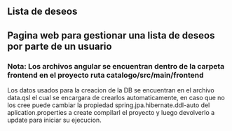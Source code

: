 ## Lista de deseos

## Pagina web para gestionar una lista de deseos por parte de un usuario

### Nota: Los archivos angular se encuentran dentro de la carpeta frontend en el proyecto ruta catalogo/src/main/frontend

 Los datos usados para la creacion de la DB se encuentran en el archivo data.qsl el cual se encargara de crearlos automaticamente, en caso que no los cree puede cambiar la propiedad spring.jpa.hibernate.ddl-auto del aplication.properties a create compilarl el proyecto y luego devolverlo a update para iniciar su ejecucion.


